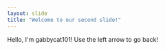 ```yaml
---
layout: slide
title: "Welcome to our second slide!"
---
```

Hello, I'm gabbycat101!
Use the left arrow to go back!
